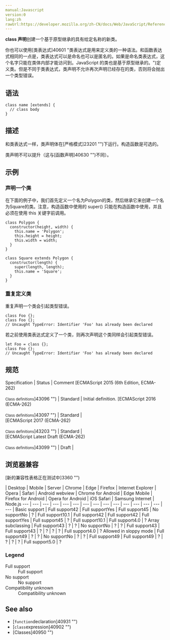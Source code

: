 ```yaml
---
manual:Javascript
version:0
lang:zh
rawUrl:https://developer.mozilla.org/zh-CN/docs/Web/JavaScript/Reference/Statements/class
---
```






**class 声明**创建一个基于原型继承的具有给定名称的新类。



你也可以使用[类表达式]40601 "类表达式是用来定义类的一种语法。和函数表达式相同的一点是，类表达式可以是命名也可以是匿名的。如果是命名类表达式，这个名字只能在类体内部才能访问到。JavaScript 的类也是基于原型继承的。")定义类。但是不同于类表达式，类声明不允许再次声明已经存在的类，否则将会抛出一个类型错误。



## 语法<a name="语法"></a>

```
class name [extends] {
  // class body
}
```

## 描述<a name="描述"></a>


和类表达式一样，类声明体在[严格模式]23201 "")下运行。构造函数是可选的。



类声明不可以提升（这与[函数声明]40630 "")不同）。


## 示例<a name="示例"></a>

### 声明一个类<a name="声明一个类"></a>


在下面的例子中，我们首先定义一个名为Polygon的类，然后继承它来创建一个名为Square的类。注意，构造函数中使用的 super() 只能在构造函数中使用，并且必须在使用 this 关键字前调用。


```
class Polygon {
  constructor(height, width) {
    this.name = 'Polygon';
    this.height = height;
    this.width = width;
  }
}

class Square extends Polygon {
  constructor(length) {
    super(length, length);
    this.name = 'Square';
  }
}
```

### 重复定义类<a name="重复定义类"></a>


重复声明一个类会引起类型错误。


```
class Foo {};
class Foo {}; 
// Uncaught TypeError: Identifier 'Foo' has already been declared
```


若之前使用类表达式定义了一个类，则再次声明这个类同样会引起类型错误。


```
let Foo = class {};
class Foo {}; 
// Uncaught TypeError: Identifier 'Foo' has already been declared
```


## 规范<a name="规范"></a>

Specification | Status | Comment 
[ECMAScript 2015 (6th Edition, ECMA-262)<br></br><small>Class definitions</small>]43096 "") | Standard | Initial definition. 
[ECMAScript 2016 (ECMA-262)<br></br><small>Class definitions</small>]43097 "") | Standard |  
[ECMAScript 2017 (ECMA-262)<br></br><small>Class definitions</small>]43203 "") | Standard |  
[ECMAScript Latest Draft (ECMA-262)<br></br><small>Class definitions</small>]43099 "") | Draft |  


## 浏览器兼容<a name="浏览器兼容"></a>
[新的兼容性表格正在测试中<i></i>]3360 "")

 | <abbr>Desktop<i></i></abbr> | <abbr>Mobile<i></i></abbr> | <abbr>Server<i></i></abbr> 
 | <abbr>Chrome<i></i></abbr> | <abbr>Edge<i></i></abbr> | <abbr>Firefox<i></i></abbr> | <abbr>Internet Explorer<i></i></abbr> | <abbr>Opera<i></i></abbr> | <abbr>Safari<i></i></abbr> | <abbr>Android webview<i></i></abbr> | <abbr>Chrome for Android<i></i></abbr> | <abbr>Edge Mobile<i></i></abbr> | <abbr>Firefox for Android<i></i></abbr> | <abbr>Opera for Android<i></i></abbr> | <abbr>iOS Safari<i></i></abbr> | <abbr>Samsung Internet<i></i></abbr> | <abbr>Node.js<i></i></abbr> 
 ---  |  ---  |  ---  |  ---  |  ---  |  ---  |  ---  |  ---  |  ---  |  ---  |  ---  |  ---  |  ---  |  ---  |  ---  | 
Basic support | <abbr>Full support</abbr>42 | <abbr>Full support</abbr>Yes | <abbr>Full support</abbr>45 | <abbr>No support</abbr>No | <abbr>?</abbr> | <abbr>Full support</abbr>10.1 | <abbr>Full support</abbr>42 | <abbr>Full support</abbr>42 | <abbr>Full support</abbr>Yes | <abbr>Full support</abbr>45 | <abbr>?</abbr> | <abbr>Full support</abbr>10.1 | <abbr>Full support</abbr>4.0 | <abbr>?</abbr> 
Array subclassing | <abbr>Full support</abbr>43 | <abbr>?</abbr> | <abbr>?</abbr> | <abbr>No support</abbr>No | <abbr>?</abbr> | <abbr>?</abbr> | <abbr>Full support</abbr>43 | <abbr>Full support</abbr>43 | <abbr>?</abbr> | <abbr>?</abbr> | <abbr>?</abbr> | <abbr>?</abbr> | <abbr>Full support</abbr>4.0 | <abbr>?</abbr> 
Allowed in sloppy mode | <abbr>Full support</abbr>49 | <abbr>?</abbr> | <abbr>?</abbr> | <abbr>No support</abbr>No | <abbr>?</abbr> | <abbr>?</abbr> | <abbr>Full support</abbr>49 | <abbr>Full support</abbr>49 | <abbr>?</abbr> | <abbr>?</abbr> | <abbr>?</abbr> | <abbr>?</abbr> | <abbr>Full support</abbr>5.0 | <abbr>?</abbr> 


### Legend<a name="Legend"></a>
<dl><dt id=''><abbr>Full support</abbr></dt><dd>Full support</dd><dt id=''><abbr>No support</abbr></dt><dd>No support</dd><dt id=''><abbr>Compatibility unknown</abbr></dt><dd>Compatibility unknown</dd></dl>

## See also<a name="See_also"></a>

* [`function`declaration]40931 "")
* [`class`expression]40902 "")
* [Classes]40950 "")



